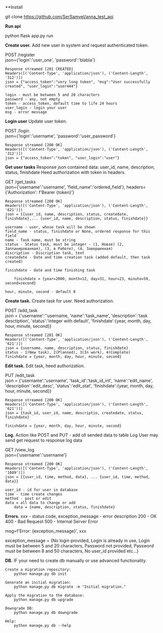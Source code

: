 **Install

git clone https://github.com/SerSamyel/anna_test_api

**Run api**

python flask app.py run 

**Create user.**
    Add new user in system and request authenticated token.

POST /register      
    json={'login':'user_one', 'password':'blabla'}

    Response streamed [201 CREATED]
    Headers([('Content-Type', 'application/json'), ('Content-Length', '312')])
    json = {"access_token":"very long token", "msg":"User successfully created", "user_login":"user444"}

    login - must be between 5 and 20 characters
    password - any, not empty
    token - access_token, default time to life 24 hours
    user_login - login your user
    msg - error message

**Login user**
    Update user token.

POST /login        
    json={'login':'username', 'password':'user_password'}

    Response streamed [200 OK]
    Headers([('Content-Type', 'application/json'), ('Content-Length', '312')])
    json = {"access_token":"token", "user_login":"user"}


**Get user tasks**
    Response json contained data: user_id, name, description, status, finishdate
    Heed authorization with token in headers.

GET /get_tasks     
    json={'username':'username', 'field_name':'ordered_field'}, headers={'Authorization': f'Bearer {token}'}

    Response streamed [200 OK]
    Headers([('Content-Type', 'application/json'), ('Content-Length', '621')])
    json = {{user_id, name, description, status, createdate, finishdate},... {user_id, name, description, status, finishdate}}

    username - user, whose task will be shown
    field_name - status, finishdate or None, ordered response for this field
    name - Task name, must be string
    status - Status task, must be integer - (1, Новая) (2, Запланированная), (3, в Работе), (4, Завершенная)
    discription - Discription task, text
    createdate - Date and time creation task (added default, then task created)
    
    finishdate - date and time finishing task
    
        finishdate = {year=2000, month=12, day=31, hour=23, minute=59, second=second}
    
    hour, minute, second - default 0


**Create task.**
    Create task for user. Need authorization.

POST /add_task     
    json = {'username':''username, 'name':'task_name', 'description':'task desctiption', 'status':'integer with default', 'finishdate':{year, month, day, hour, minute, second}}

    Response streamed [201 OK]
    Headers([('Content-Type', 'application/json'), ('Content-Length', '621')])
    json = {username, name, description, status, finishdate}
    status - 1(New task), 2(Planned), 3(In work), 4(Complete)
    finishdate = {year, month, day, hour, minute, second}


**Edit task.**
    Edit task, heed authorization.

PUT /edit_task     
    json = {'username':'username', 'task_id':'task_id_int', 'name':'edit_name', 'description':'edit_desc', 'status':'edit_stat', 'finishdate':{year, month, day, hour, minute, second}}

    Response streamed [200 OK]
    Headers([('Content-Type', 'application/json'), ('Content-Length', '621')])
    json = {task_id, user_id, name, descriptio, createdate, status, finishdate}
    
    finishdate = {year, month, day, hour, minute, second}

**Log.**
    Action like POST and PUT - add oll sended data to table Log
    User may send get request to response log data

GET /view_log      
    json={'username':'username'}

    Response streamed [200 OK]
    Headers([('Content-Type', 'application/json'), ('Content-Length', '1609')])
    json = {{user_id, time, method, data}, ... {user_id, time, method, data}}

    user_id - id for user in database
    time - time create changes
    method - post or edit
    data = all data to change or add
        data = {name, description, status, finishdate}



**Errors.**
xxx - status code, exception_message - error description
    200 - OK
    400 - Bad Request
    500 - Internal Server Error
    
msg=f'Error: {exception_message}', xxx

exception_message = {No login provided, Login is already in use,
                     Login must be between 5 and 20 characters,
                     Password not provided,
                     Password must be between 8 and 50 characters,
                     No user_id provided
                     etc...}


**DB.**
IF your need to create db manually or use advanced functionality.

    Create a migration repository:
        python manage.py db init

    Generate an initial migration:
        python manage.py db migrate -m "Initial migration."
        
    Apply the migration to the database:
        python manage.py db upgrade
    
    Downgrade DB:
        python manage.py db downgrade
    
    Help:
        python manage.py db --help
        
